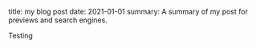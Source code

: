 title: my blog post
date: 2021-01-01
summary: A summary of my post for previews and search engines.

Testing